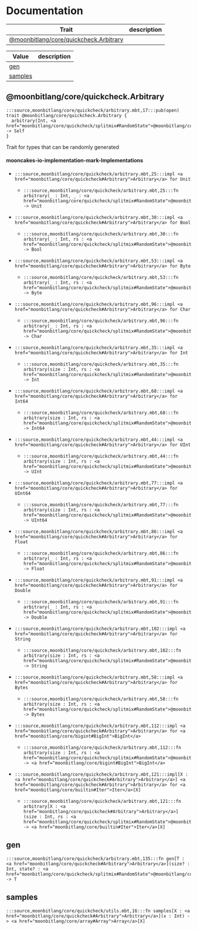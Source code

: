 # Documentation
|Trait|description|
|---|---|
|[@moonbitlang/core/quickcheck.Arbitrary](#@moonbitlang/core/quickcheck.Arbitrary)||

|Value|description|
|---|---|
|[gen](#gen)||
|[samples](#samples)||

## @moonbitlang/core/quickcheck.Arbitrary

```moonbit
:::source,moonbitlang/core/quickcheck/arbitrary.mbt,17:::pub(open) trait @moonbitlang/core/quickcheck.Arbitrary {
  arbitrary(Int, <a href="moonbitlang/core/quickcheck/splitmix#RandomState">@moonbitlang/core/quickcheck/splitmix.RandomState</a>) -> Self
}
```

 Trait for types that can be randomly generated

#### mooncakes-io-implementation-mark-Implementations
- ```moonbit
  :::source,moonbitlang/core/quickcheck/arbitrary.mbt,25:::impl <a href="moonbitlang/core/quickcheck#Arbitrary">Arbitrary</a> for Unit
  ```
  > 
  * ```moonbit
    :::source,moonbitlang/core/quickcheck/arbitrary.mbt,25:::fn arbitrary(_ : Int, _ : <a href="moonbitlang/core/quickcheck/splitmix#RandomState">@moonbitlang/core/quickcheck/splitmix.RandomState</a>) -> Unit
    ```
    > 
- ```moonbit
  :::source,moonbitlang/core/quickcheck/arbitrary.mbt,30:::impl <a href="moonbitlang/core/quickcheck#Arbitrary">Arbitrary</a> for Bool
  ```
  > 
  * ```moonbit
    :::source,moonbitlang/core/quickcheck/arbitrary.mbt,30:::fn arbitrary(_ : Int, rs : <a href="moonbitlang/core/quickcheck/splitmix#RandomState">@moonbitlang/core/quickcheck/splitmix.RandomState</a>) -> Bool
    ```
    > 
- ```moonbit
  :::source,moonbitlang/core/quickcheck/arbitrary.mbt,53:::impl <a href="moonbitlang/core/quickcheck#Arbitrary">Arbitrary</a> for Byte
  ```
  > 
  * ```moonbit
    :::source,moonbitlang/core/quickcheck/arbitrary.mbt,53:::fn arbitrary(_ : Int, rs : <a href="moonbitlang/core/quickcheck/splitmix#RandomState">@moonbitlang/core/quickcheck/splitmix.RandomState</a>) -> Byte
    ```
    > 
- ```moonbit
  :::source,moonbitlang/core/quickcheck/arbitrary.mbt,96:::impl <a href="moonbitlang/core/quickcheck#Arbitrary">Arbitrary</a> for Char
  ```
  > 
  * ```moonbit
    :::source,moonbitlang/core/quickcheck/arbitrary.mbt,96:::fn arbitrary(_ : Int, rs : <a href="moonbitlang/core/quickcheck/splitmix#RandomState">@moonbitlang/core/quickcheck/splitmix.RandomState</a>) -> Char
    ```
    > 
- ```moonbit
  :::source,moonbitlang/core/quickcheck/arbitrary.mbt,35:::impl <a href="moonbitlang/core/quickcheck#Arbitrary">Arbitrary</a> for Int
  ```
  > 
  * ```moonbit
    :::source,moonbitlang/core/quickcheck/arbitrary.mbt,35:::fn arbitrary(size : Int, rs : <a href="moonbitlang/core/quickcheck/splitmix#RandomState">@moonbitlang/core/quickcheck/splitmix.RandomState</a>) -> Int
    ```
    > 
- ```moonbit
  :::source,moonbitlang/core/quickcheck/arbitrary.mbt,68:::impl <a href="moonbitlang/core/quickcheck#Arbitrary">Arbitrary</a> for Int64
  ```
  > 
  * ```moonbit
    :::source,moonbitlang/core/quickcheck/arbitrary.mbt,68:::fn arbitrary(size : Int, rs : <a href="moonbitlang/core/quickcheck/splitmix#RandomState">@moonbitlang/core/quickcheck/splitmix.RandomState</a>) -> Int64
    ```
    > 
- ```moonbit
  :::source,moonbitlang/core/quickcheck/arbitrary.mbt,44:::impl <a href="moonbitlang/core/quickcheck#Arbitrary">Arbitrary</a> for UInt
  ```
  > 
  * ```moonbit
    :::source,moonbitlang/core/quickcheck/arbitrary.mbt,44:::fn arbitrary(size : Int, rs : <a href="moonbitlang/core/quickcheck/splitmix#RandomState">@moonbitlang/core/quickcheck/splitmix.RandomState</a>) -> UInt
    ```
    > 
- ```moonbit
  :::source,moonbitlang/core/quickcheck/arbitrary.mbt,77:::impl <a href="moonbitlang/core/quickcheck#Arbitrary">Arbitrary</a> for UInt64
  ```
  > 
  * ```moonbit
    :::source,moonbitlang/core/quickcheck/arbitrary.mbt,77:::fn arbitrary(size : Int, rs : <a href="moonbitlang/core/quickcheck/splitmix#RandomState">@moonbitlang/core/quickcheck/splitmix.RandomState</a>) -> UInt64
    ```
    > 
- ```moonbit
  :::source,moonbitlang/core/quickcheck/arbitrary.mbt,86:::impl <a href="moonbitlang/core/quickcheck#Arbitrary">Arbitrary</a> for Float
  ```
  > 
  * ```moonbit
    :::source,moonbitlang/core/quickcheck/arbitrary.mbt,86:::fn arbitrary(_ : Int, rs : <a href="moonbitlang/core/quickcheck/splitmix#RandomState">@moonbitlang/core/quickcheck/splitmix.RandomState</a>) -> Float
    ```
    > 
- ```moonbit
  :::source,moonbitlang/core/quickcheck/arbitrary.mbt,91:::impl <a href="moonbitlang/core/quickcheck#Arbitrary">Arbitrary</a> for Double
  ```
  > 
  * ```moonbit
    :::source,moonbitlang/core/quickcheck/arbitrary.mbt,91:::fn arbitrary(_ : Int, rs : <a href="moonbitlang/core/quickcheck/splitmix#RandomState">@moonbitlang/core/quickcheck/splitmix.RandomState</a>) -> Double
    ```
    > 
- ```moonbit
  :::source,moonbitlang/core/quickcheck/arbitrary.mbt,102:::impl <a href="moonbitlang/core/quickcheck#Arbitrary">Arbitrary</a> for String
  ```
  > 
  * ```moonbit
    :::source,moonbitlang/core/quickcheck/arbitrary.mbt,102:::fn arbitrary(size : Int, rs : <a href="moonbitlang/core/quickcheck/splitmix#RandomState">@moonbitlang/core/quickcheck/splitmix.RandomState</a>) -> String
    ```
    > 
- ```moonbit
  :::source,moonbitlang/core/quickcheck/arbitrary.mbt,58:::impl <a href="moonbitlang/core/quickcheck#Arbitrary">Arbitrary</a> for Bytes
  ```
  > 
  * ```moonbit
    :::source,moonbitlang/core/quickcheck/arbitrary.mbt,58:::fn arbitrary(size : Int, rs : <a href="moonbitlang/core/quickcheck/splitmix#RandomState">@moonbitlang/core/quickcheck/splitmix.RandomState</a>) -> Bytes
    ```
    > 
- ```moonbit
  :::source,moonbitlang/core/quickcheck/arbitrary.mbt,112:::impl <a href="moonbitlang/core/quickcheck#Arbitrary">Arbitrary</a> for <a href="moonbitlang/core/bigint#BigInt">BigInt</a>
  ```
  > 
  * ```moonbit
    :::source,moonbitlang/core/quickcheck/arbitrary.mbt,112:::fn arbitrary(size : Int, rs : <a href="moonbitlang/core/quickcheck/splitmix#RandomState">@moonbitlang/core/quickcheck/splitmix.RandomState</a>) -> <a href="moonbitlang/core/bigint#BigInt">BigInt</a>
    ```
    > 
- ```moonbit
  :::source,moonbitlang/core/quickcheck/arbitrary.mbt,121:::impl[X : <a href="moonbitlang/core/quickcheck#Arbitrary">Arbitrary</a>] <a href="moonbitlang/core/quickcheck#Arbitrary">Arbitrary</a> for <a href="moonbitlang/core/builtin#Iter">Iter</a>[X]
  ```
  > 
  * ```moonbit
    :::source,moonbitlang/core/quickcheck/arbitrary.mbt,121:::fn arbitrary[X : <a href="moonbitlang/core/quickcheck#Arbitrary">Arbitrary</a>](size : Int, rs : <a href="moonbitlang/core/quickcheck/splitmix#RandomState">@moonbitlang/core/quickcheck/splitmix.RandomState</a>) -> <a href="moonbitlang/core/builtin#Iter">Iter</a>[X]
    ```
    > 

## gen

```moonbit
:::source,moonbitlang/core/quickcheck/arbitrary.mbt,135:::fn gen[T : <a href="moonbitlang/core/quickcheck#Arbitrary">Arbitrary</a>](size? : Int, state? : <a href="moonbitlang/core/quickcheck/splitmix#RandomState">@moonbitlang/core/quickcheck/splitmix.RandomState</a>) -> T
```


## samples

```moonbit
:::source,moonbitlang/core/quickcheck/utils.mbt,16:::fn samples[X : <a href="moonbitlang/core/quickcheck#Arbitrary">Arbitrary</a>](x : Int) -> <a href="moonbitlang/core/array#Array">Array</a>[X]
```


